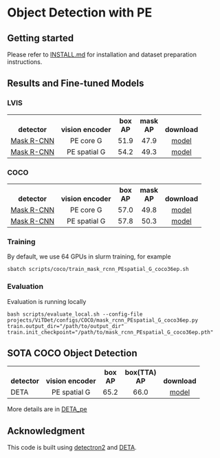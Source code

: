 # Object Detection with PE

## Getting started

Please refer to [INSTALL.md](INSTALL.md) for installation and dataset preparation instructions.

## Results and Fine-tuned Models


### LVIS

<table><tbody>
<!-- START TABLE -->
<!-- TABLE HEADER -->
<th valign="bottom">detector</th>
<th valign="bottom">vision encoder</th>
<th valign="bottom">box<br/>AP</th>
<th valign="bottom">mask<br/>AP</th>
<th valign="bottom">download</th>
<!-- TABLE BODY -->
<!-- ROW: mask_rcnn_PEcore_G_lvis75ep -->
 <tr><td align="left"><a href="projects/ViTDet/configs/LVIS/mask_rcnn_PEcore_G_lvis75ep.py">Mask R-CNN</a></td>
<td align="center">PE core G</td>
<td align="center">51.9</td>
<td align="center">47.9</td>
<td align="center"><a href="https://huggingface.co/facebook/PE-Detection/resolve/main/mask_rcnn_PEcore_G_lvis75ep.pth">model</a></td>
</tr>
<!-- ROW: mask_rcnn_PEspatial_G_lvis75ep -->
 <tr><td align="left"><a href="projects/ViTDet/configs/LVIS/mask_rcnn_PEspatial_G_lvis75ep.py">Mask R-CNN</a></td>
<td align="center">PE spatial G</td>
<td align="center">54.2</td>
<td align="center">49.3</td>
<td align="center"><a href="https://huggingface.co/facebook/PE-Detection/resolve/main/mask_rcnn_PEspatial_G_lvis75ep.pth">model</a></td>
</tr>
</tbody></table>


### COCO

<table><tbody>
<!-- START TABLE -->
<!-- TABLE HEADER -->
<th valign="bottom">detector</th>
<th valign="bottom">vision encoder</th>
<th valign="bottom">box<br/>AP</th>
<th valign="bottom">mask<br/>AP</th>
<th valign="bottom">download</th>
<!-- TABLE BODY -->
<!-- ROW: mask_rcnn_PEcore_G_coco75ep -->
 <tr><td align="left"><a href="projects/ViTDet/configs/COCO/mask_rcnn_PEcore_G_coco75ep.py">Mask R-CNN</a></td>
<td align="center">PE core G</td>
<td align="center">57.0</td>
<td align="center">49.8</td>
<td align="center"><a href="https://huggingface.co/facebook/PE-Detection/resolve/main/mask_rcnn_PEcore_G_coco75ep.pth">model</a></td>
</tr>
<!-- ROW: mask_rcnn_PEspatial_G_coco36ep -->
 <tr><td align="left"><a href="projects/ViTDet/configs/COCO/mask_rcnn_PEspatial_G_coco36ep.py">Mask R-CNN</a></td>
<td align="center">PE spatial G</td>
<td align="center">57.8</td>
<td align="center">50.3</td>
<td align="center"><a href="https://huggingface.co/facebook/PE-Detection/resolve/main/mask_rcnn_PEspatial_G_coco36ep.pth">model</a></td>
</tr>
</tbody></table>


### Training
By default, we use 64 GPUs in slurm training, for example

```
sbatch scripts/coco/train_mask_rcnn_PEspatial_G_coco36ep.sh
```

### Evaluation
Evaluation is running locally
```
bash scripts/evaluate_local.sh --config-file projects/ViTDet/configs/COCO/mask_rcnn_PEspatial_G_coco36ep.py train.output_dir="/path/to/output_dir" train.init_checkpoint="/path/to/mask_rcnn_PEspatial_G_coco36ep.pth"
```


## SOTA COCO Object Detection

<table><tbody>
<!-- START TABLE -->
<!-- TABLE HEADER -->
<th valign="bottom">detector</th>
<th valign="bottom">vision encoder</th>
<th valign="bottom">box<br/>AP</th>
<th valign="bottom">box(TTA)<br/>AP</th>
<th valign="bottom">download</th>
<!-- TABLE BODY -->
<!-- ROW: DETA -->
 <tr><td align="left">DETA</td>
<td align="center">PE spatial G</td>
<td align="center"> 65.2 </td>
<td align="center"> 66.0 </td>
<td align="center"><a href="https://huggingface.co/facebook/PE-Detection/resolve/main/deta_coco_1824pix.pth">model</a></td>

</tr>
</tbody></table>

More details are in [DETA_pe](DETA_pe)


## Acknowledgment

This code is built using [detectron2](https://github.com/facebookresearch/detectron2) and [DETA](https://github.com/jozhang97/DETA).
